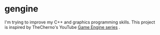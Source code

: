 # gengine

I'm trying to improve my C++ and graphics programming skills. This project is inspired by TheCherno's YouTube [Game Engine series](https://www.youtube.com/playlist?list=PLlrATfBNZ98dC-V-N3m0Go4deliWHPFwT)
.
